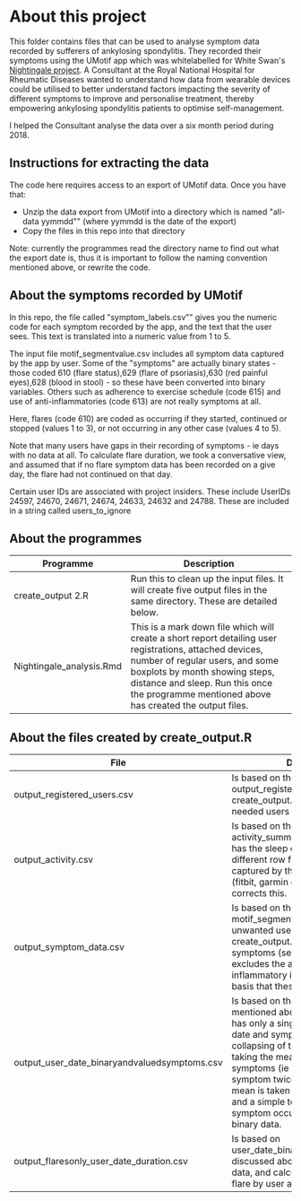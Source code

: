 # About this project

This folder contains files that can be used to analyse symptom data recorded by sufferers of ankylosing spondylitis. They recorded their symptoms using the UMotif app which was whitelabelled for White Swan's [Nightingale project](https://whiteswan.org.uk/portfolio/nightingale-holistic-disease-monitoring/). A Consultant at the Royal National Hospital for Rheumatic Diseases wanted to understand how data from wearable devices could be utilised to better understand factors impacting the severity of different symptoms to improve and personalise treatment, thereby empowering ankylosing spondylitis patients to optimise self-management.

I helped the Consultant analyse the data over a six month period during 2018. 

## Instructions for extracting the data

The code here requires access to an export of UMotif data. Once you have that:

- Unzip the data export from UMotif into a directory which is named "all-data yymmdd"" (where yymmdd is the date of the export)
- Copy the files in this repo into that directory

Note: currently the programmes read the directory name to find out what the export date is, thus it is important to follow the naming convention mentioned above, or rewrite the code.

## About the symptoms recorded by UMotif

In this repo, the file called "symptom_labels.csv"" gives you the numeric code for each symptom recorded by the app, and the text that the user sees. This text is translated into a numeric value from 1 to 5. 

The input file motif_segmentvalue.csv includes all symptom data captured by the app by user. Some of the "symptoms" are actually binary states - those coded 610 (flare status),629 (flare of psoriasis),630 (red painful eyes),628 (blood in stool) - so these have been converted into binary variables. Others such as adherence to exercise schedule (code 615) and use of anti-inflammatories (code 613) are not really symptoms at all.  

Here, flares (code 610) are coded as occurring if they started, continued or stopped (values 1 to 3), or not occurring in any other case (values 4 to 5).

Note that many users have gaps in their recording of symptoms - ie days with no data at all. To calculate flare duration, we took a conversative view, and assumed that if no flare symptom data has been recorded on a give day, the flare had not continued on that day. 

Certain user IDs are associated with project insiders. These include UserIDs 24597, 24670, 24671, 24674, 24633, 24632 and 24788. These are included in a string called users_to_ignore

## About the programmes

| Programme | Description |
| ------ | ------ |
| create_output 2.R | Run this to clean up the input files. It will create five output files in the same directory. These are detailed below.  |
| Nightingale_analysis.Rmd | This is a mark down file which will create a short report detailing user registrations, attached devices, number of regular users, and some boxplots by month showing steps, distance and sleep. Run this once the programme mentioned above has created the output files. |

## About the files created by create_output.R

| File | Description |
| ------ | ------ |
| output_registered_users.csv | Is based on the input file output_registered_users.csv. create_output.R selects only the needed users and columns  |
| output_activity.csv | Is based on the input file activity_summary.csv. That input file has the sleep data is written on a different row from other data captured by the attached device (fitbit, garmin etc.). create_output.R corrects this. |
| output_symptom_data.csv | Is based on the input file motif_segmentvalue.csv. The unwanted users have been removed. create_output.R converts the binary symptoms (see above) to binary and excludes the adherence and anti-inflammatory information (on the basis that these are not symptoms).  |
| output_user_date_binaryandvaluedsymptoms.csv | Is based on the symptom_data mentioned above, but this dataset has only a single row per user, entry date and symptom code. This collapsing of the data is achieved by taking the mean of the valued symptoms (ie if a user reported a symptom twice on the same data a mean is taken of the reported values; and a simple toggle (whether symptom occurred or not) in the binary data. |
| output_flaresonly_user_date_duration.csv | Is based on user_date_binaryandvaluedsymptoms discussed above, taking only the flare data, and calculates duration for each flare by user and start date |

